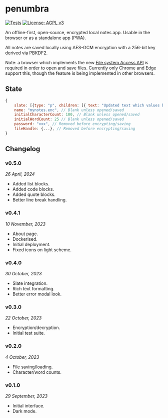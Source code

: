 # penumbra

[![Tests](https://github.com/samirelanduk/penumbra/actions/workflows/test.yml/badge.svg)](https://github.com/samirelanduk/penumbra/actions/workflows/test.yml)
[![License: AGPL v3](https://img.shields.io/badge/License-AGPL_v3-blue.svg)](https://www.gnu.org/licenses/agpl-3.0)

An offline-first, open-source, encrypted local notes app.
Usable in the browser or as a standalone app (PWA).

All notes are saved locally using AES-GCM encryption with a 256-bit key derived via PBKDF2.

Note: a browser which implements the new [File system Access API](https://developer.mozilla.org/en-US/docs/Web/API/File_System_API) is required in order to open and save files.
Currently only Chrome and Edge support this, though the feature is being implemented in other browsers.

## State

```javascript
{
    slate: [{type: "p", children: [{ text: "Updated text which values below won't match."}]}],
    name: "mynotes.enc", // Blank unless opened/saved
    initialCharacterCount: 100, // Blank unless opened/saved
    initialWordCount: 25 // Blank unless opened/saved
    password: "xxx", // Removed before encrypting/saving
    fileHandle: {...}, // Removed before encrypting/saving
}
```

## Changelog

### v0.5.0

*26 April, 2024*

- Added list blocks.
- Added code blocks.
- Added quote blocks.
- Better line break handling.

### v0.4.1

*10 November, 2023*

- About page.
- Dockerised.
- Initial deployment.
- Fixed icons on light scheme.

### v0.4.0

*30 October, 2023*

- Slate integration.
- Rich text formatting.
- Better error modal look.

### v0.3.0

*22 October, 2023*

- Encryption/decryption.
- Initial test suite.

### v0.2.0

*4 October, 2023*

- File saving/loading.
- Character/word counts.

### v0.1.0

*29 September, 2023*

- Initial interface.
- Dark mode.
